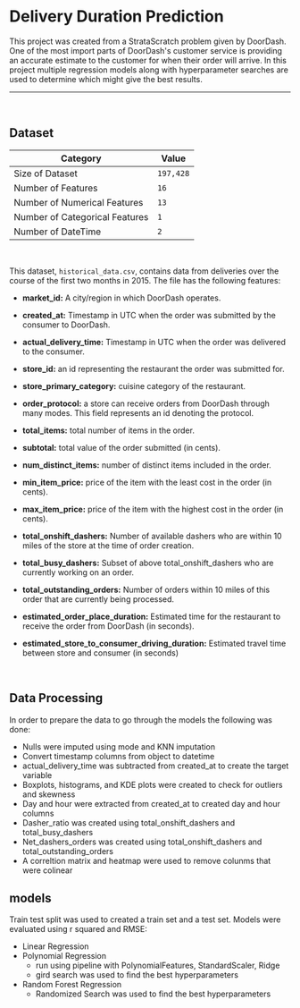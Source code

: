 # Delivery Duration Prediction


This project was created from a StrataScratch problem given by DoorDash. One of the most import parts of DoorDash's customer service is providing an accurate estimate to the customer for when their order will arrive. In this project multiple regression models along with hyperparameter searches are used to determine which might give the best results. 
***
<br>

## Dataset


| Category                       | Value   |
|--------------------------------|---------|
| Size of Dataset                | `197,428` |
| Number of Features             | `16  `    |
| Number of Numerical Features   | `13`      |
| Number of Categorical Features | `1`       |
| Number of DateTime             | `2`       |

<br>

This dataset, `historical_data.csv`, contains data from deliveries over the course of the first two months in 2015. The file has the following features: 

- **market_id:** A city/region in which DoorDash operates. 

- **created_at:** Timestamp in UTC when the order was submitted by the consumer to DoorDash. 

- **actual_delivery_time:** Timestamp in UTC when the order was delivered to the consumer.

- **store_id:** an id representing the restaurant the order was submitted for. 

- **store_primary_category:** cuisine category of the restaurant. 

- **order_protocol:** a store can receive orders from DoorDash through many modes. This field represents an id denoting the protocol.

- **total_items:** total number of items in the order.

- **subtotal:** total value of the order submitted (in cents).

- **num_distinct_items:** number of distinct items included in the order. 

- **min_item_price:** price of the item with the least cost in the order (in cents). 

- **max_item_price:** price of the item with the highest cost in the order (in cents).

- **total_onshift_dashers:** Number of available dashers who are within 10 miles of the store at the time of order creation. 

- **total_busy_dashers:** Subset of above total_onshift_dashers who are currently working on an order.

- **total_outstanding_orders:** Number of orders within 10 miles of this order that are currently being processed.

- **estimated_order_place_duration:** Estimated time for the restaurant to receive the order from DoorDash (in seconds). 

- **estimated_store_to_consumer_driving_duration:** Estimated travel time between store and consumer (in seconds)

<br>

## Data Processing

In order to prepare the data to go through the models the following was done: 

- Nulls were imputed using mode and KNN imputation 
- Convert timestamp columns from object to datetime 
- actual_delivery_time was subtracted from created_at to create the target variable
- Boxplots, histograms, and KDE plots were created to check for outliers and skewness
- Day and hour were extracted from created_at to created day and hour columns
- Dasher_ratio was created using total_onshift_dashers and total_busy_dashers
- Net_dashers_orders was created using total_onshift_dashers and total_outstanding_orders 
- A correltion matrix and heatmap were used to remove colunms that were colinear 

## models 

Train test split was used to created a train set and a test set. Models were evaluated using r squared and RMSE: 

- Linear Regression
- Polynomial Regression 
    - run using pipeline with PolynomialFeatures, StandardScaler, Ridge
    - gird search was used to find the best hyperparameters
- Random Forest Regression 
    - Randomized Search was used to find the best hyperparameters
